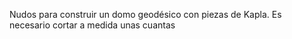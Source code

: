 Nudos para construir un domo geodésico con piezas de Kapla. Es necesario cortar a medida unas cuantas
